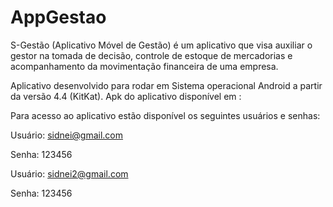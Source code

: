 # AppGestao

S-Gestão (Aplicativo Móvel de Gestão) é um aplicativo que visa auxiliar o gestor na tomada de decisão, controle de estoque de mercadorias e acompanhamento da movimentação financeira de uma empresa.


Aplicativo desenvolvido para rodar em Sistema operacional Android a partir da versão 4.4 (KitKat).
Apk do aplicativo disponível em : 

Para acesso ao aplicativo estão disponível os seguintes usuários e senhas:


Usuário: sidnei@gmail.com


Senha: 123456

Usuário: sidnei2@gmail.com


Senha: 123456


